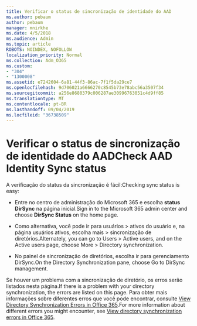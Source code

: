 ```yaml
---
title: Verificar o status de sincronização de identidade do AAD
ms.author: pebaum
author: pebaum
manager: mnirkhe
ms.date: 4/5/2018
ms.audience: Admin
ms.topic: article
ROBOTS: NOINDEX, NOFOLLOW
localization_priority: Normal
ms.collection: Adm_O365
ms.custom:
- "304"
- "1300008"
ms.assetid: e7242604-6a81-44f3-86ac-7f1f5da29ce7
ms.openlocfilehash: 9d706021a6666270c8545b73e78abc56a3507f34
ms.sourcegitcommit: a256e8680379c006287ae30996763051c4d9ff85
ms.translationtype: MT
ms.contentlocale: pt-BR
ms.lasthandoff: 09/04/2019
ms.locfileid: "36738509"
---
```

# <a name="check-aad-identity-sync-status"></a><span data-ttu-id="f8d38-102">Verificar o status de sincronização de identidade do AAD</span><span class="sxs-lookup"><span data-stu-id="f8d38-102">Check AAD Identity Sync status</span></span>

<span data-ttu-id="f8d38-103">A verificação do status da sincronização é fácil:</span><span class="sxs-lookup"><span data-stu-id="f8d38-103">Checking sync status is easy:</span></span>
  
- <span data-ttu-id="f8d38-104">Entre no centro de administração do Microsoft 365 e escolha **status DirSync** na página inicial.</span><span class="sxs-lookup"><span data-stu-id="f8d38-104">Sign in to the Microsoft 365 admin center and choose **DirSync Status** on the home page.</span></span>

- <span data-ttu-id="f8d38-105">Como alternativa, você pode ir para usuários \> ativos do usuário e, na página usuários ativos, escolha mais \> sincronização de diretórios.</span><span class="sxs-lookup"><span data-stu-id="f8d38-105">Alternately, you can go to Users \> Active users, and on the Active users page, choose More \> Directory synchronization.</span></span>

- <span data-ttu-id="f8d38-106">No painel de sincronização de diretórios, escolha ir para gerenciamento DirSync.</span><span class="sxs-lookup"><span data-stu-id="f8d38-106">On the Directory Synchronization pane, choose Go to DirSync management.</span></span>

<span data-ttu-id="f8d38-107">Se houver um problema com a sincronização de diretório, os erros serão listados nesta página.</span><span class="sxs-lookup"><span data-stu-id="f8d38-107">If there is a problem with your directory synchronization, the errors are listed on this page.</span></span> <span data-ttu-id="f8d38-108">Para obter mais informações sobre diferentes erros que você pode encontrar, consulte [View Directory Synchronization Errors in Office 365](https://docs.microsoft.com//office365/enterprise/identify-directory-synchronization-errors).</span><span class="sxs-lookup"><span data-stu-id="f8d38-108">For more information about different errors you might encounter, see [View directory synchronization errors in Office 365](https://docs.microsoft.com//office365/enterprise/identify-directory-synchronization-errors).</span></span>
  